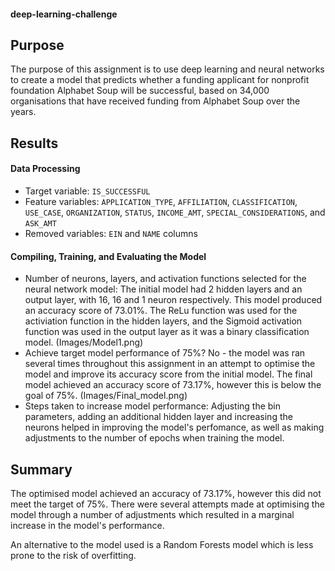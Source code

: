 #### deep-learning-challenge

## Purpose
The purpose of this assignment is to use deep learning and neural networks to create a model that predicts whether a funding applicant for nonprofit foundation Alphabet Soup will be successful, based on 34,000 organisations that have received funding from Alphabet Soup over the years.

## Results

#### Data Processing
- Target variable: `IS_SUCCESSFUL`
- Feature variables: `APPLICATION_TYPE`, `AFFILIATION`, `CLASSIFICATION`, `USE_CASE`, `ORGANIZATION`, `STATUS`, `INCOME_AMT`, `SPECIAL_CONSIDERATIONS`, and `ASK_AMT`
- Removed variables: `EIN` and `NAME` columns

#### Compiling, Training, and Evaluating the Model
- Number of neurons, layers, and activation functions selected for the neural network model: 
The initial model had 2 hidden layers and an output layer, with 16, 16 and 1 neuron respectively. This model produced an accuracy score of 73.01%. The ReLu function was used for the activiation function in the hidden layers, and the Sigmoid activation function was used in the output layer as it was a binary classification model.
(Images/Model1.png)
- Achieve target model performance of 75%? No - the model was ran several times throughout this assignment in an attempt to optimise the model and improve its accuracy score from the initial model. The final model achieved an accuracy score of 73.17%, however this is below the goal of 75%.
(Images/Final_model.png)
- Steps taken to increase model performance: Adjusting the bin parameters, adding an additional hidden layer and increasing the neurons helped in improving the model's perfomance, as well as making adjustments to the number of epochs when training the model. 

## Summary
The optimised model achieved an accuracy of 73.17%, however this did not meet the target of 75%. There were several attempts made at optimising the model through a number of adjustments which resulted in a marginal increase in the model's performance. 

An alternative to the model used is a Random Forests model which is less prone to the risk of overfitting. 